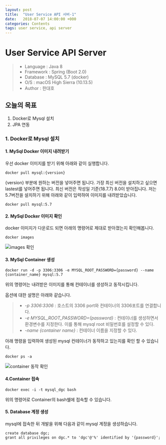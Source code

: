```yaml
---
layout: post
title:  "User Service API 서버-1"
date:   2018-07-07 14:00:00 +000
categories: Contents
tags: user service, api server
---
```


# User Service API Server

> - Language : Java 8
> - Framework : Spring (Boot 2.0)
> - Database : MySQL 5.7 (docker)
> - O/S : macOS High Sierra (10.13.5)
> - Author : 한대호

## 오늘의 목표 
1. Docker로 Mysql 설치
2. JPA 연동

### 1. Docker로 Mysql 설치

#### 1. MySql Docker 이미지 내려받기
우선 docker 이미지를 받기 위해 아래와 같이 실행합니다.
```
docker pull mysql:{version}
``` 
{version} 부분에 원하는 버전을 넣어주면 됩니다. 가장 최신 버전을 설치하고 싶으면 lastest를 넣어주면 됩니다. 최신 버전은 작성일 기준(18.7.7) 8.0이 받아집니다.
저는 5.7버전을 설치하기 위해 아래와 같이 입력하여 이미지를 내려받았습니다.

```
docker pull mysql:5.7
```

#### 2. MySql Docker 이미지 확인 
docker 이미지가 다운로드 되면 아래의 명령어로 제대로 받아졌는지 확인해봅니다.
```
docker images
```
![images 확인](https://daegalchung.github.io/images/docker/docker_image.png)

#### 3. MySql Container 생성
```
docker run -d -p 3306:3306 -e MYSQL_ROOT_PASSWORD={password} --name {container_name} mysql:5.7
```
위의 명령어는 내려받은 이미지를 통해 컨테이너를 생성하고 동작시킵니다.

옵션에 대한 설명은 아래와 같습니다.
>* _-p 3306:3306_ : 호스트의 3306 port와 컨테이너의 3306포트를 연결합니다. 
>* _-e MYSQL_ROOT_PASSWORD={password}_ : 컨테이너를 생성하면서 환경변수를 지정한다. 이를 통해 mysql root 비밀번호를 설정할 수 있다. 
>* _-name {container name}_ :  컨테이너 이름을 지정할 수 있다.

아래 명령을 입력하여 생성된 mysql 컨테이너가 동작하고 있는지를 확인 할 수 있습니다.
```
docker ps -a
```
![container 동작 확인](https://daegalchung.github.io/images/docker/docker_ps.png)


#### 4.Container 접속

```
docker exec -i -t mysql_dgc bash
```
위의 명령어로 Container의 bash쉘에 접속할 수 있습니다.

#### 5. Database 계정 생성
mysql에 접속한 뒤 개발을 위해 다음과 같이 mysql 계정을 생성하습니다.

```
create database dgc;
grant all privileges on dgc.* to 'dgc'@'%' identified by '{password}';
```